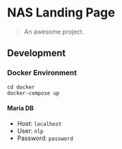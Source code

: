 # NAS Landing Page

> An awesome project.

## Development

### Docker Environment

```shell
cd docker
docker-compose up
```

#### Maria DB

- Host: `localhost`
- User: `nlp`
- Password: `password`